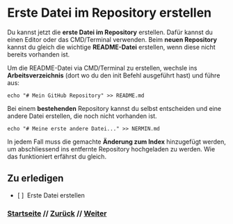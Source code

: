 # Erste Datei im Repository erstellen

Du kannst jetzt die **erste Datei im Repository** erstellen. Dafür kannst du einen Editor oder das CMD/Terminal verwenden. Beim **neuen Repository** kannst du gleich die wichtige **README-Datei** erstellen, wenn diese nicht bereits vorhanden ist.

Um die README-Datei via CMD/Terminal zu erstellen, wechsle ins **Arbeitsverzeichnis** (dort wo du den init Befehl ausgeführt hast) und führe aus:

```
echo "# Mein GitHub Repository" >> README.md
```

Bei einem **bestehenden** Repository kannst du selbst entscheiden und eine andere Datei erstellen, die noch nicht vorhanden ist. 

```
echo "# Meine erste andere Datei..." >> NERMIN.md
```

In jedem Fall muss die gemachte **Änderung zum Index** hinzugefügt werden, um abschliessend ins entfernte Repository hochgeladen zu werden. Wie das funktioniert erfährst du gleich.

## Zu erledigen
- [ ]&nbsp;&nbsp;Erste Datei erstellen

### [Startseite](index.md) // [Zurück](remote.md) // [Weiter](commit.md)
